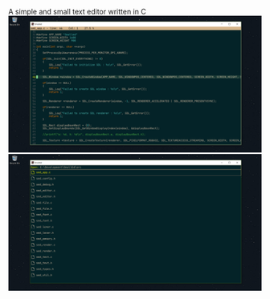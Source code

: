 A simple and small text editor written in C
![Image of smalled edit view](/Screenshots/smalled_edit_view.png)
![Image of smalled filelist view](/Screenshots/smalled_filelist_view.png)
